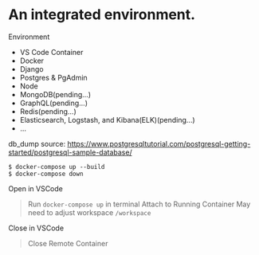 # An integrated environment.

Environment
- VS Code Container
- Docker
- Django
- Postgres & PgAdmin
- Node
- MongoDB(pending...)
- GraphQL(pending...)
- Redis(pending...)
- Elasticsearch, Logstash, and Kibana(ELK)(pending...)
- ...


db_dump source: https://www.postgresqltutorial.com/postgresql-getting-started/postgresql-sample-database/

```
$ docker-compose up --build
$ docker-compose down
```

Open in VSCode
> Run ```docker-compose up``` in terminal
> Attach to Running Container
> May need to adjust workspace ```/workspace```

Close in VSCode
> Close Remote Container